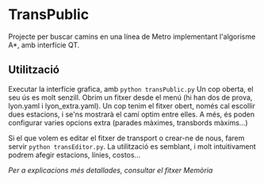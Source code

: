 TransPublic
===========

Projecte per buscar camins en una línea de Metro implementant l'algorisme A*, amb interfície QT.

Utilització
-----------

Executar la interfície grafica, amb `python transPublic.py`
Un cop oberta, el seu ús es molt senzill. Obrim un fitxer desde el menú (hi han dos de prova, lyon.yaml i lyon_extra.yaml).
Un cop tenim el fitxer obert, només cal escollir dues estacions, i se'ns mostrarà el camí optim entre elles.
A més, és poden configurar varies opcions extra (parades màximes, transbords màxims...)

Si el que volem es editar el fitxer de transport o crear-ne de nous, farem servir `python transEditor.py`.
La utilització es semblant, i molt intuitivament podrem afegir estacions, línies, costos...

*Per a explicacions més detallades, consultar el fitxer Memòria*